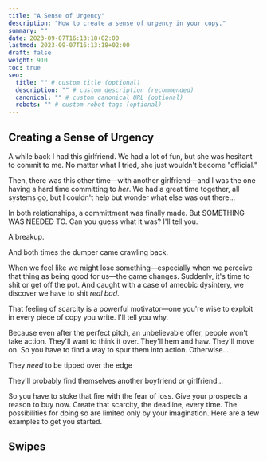 ```yaml
---
title: "A Sense of Urgency"
description: "How to create a sense of urgency in your copy."
summary: ""
date: 2023-09-07T16:13:18+02:00
lastmod: 2023-09-07T16:13:18+02:00
draft: false
weight: 910
toc: true
seo:
  title: "" # custom title (optional)
  description: "" # custom description (recommended)
  canonical: "" # custom canonical URL (optional)
  robots: "" # custom robot tags (optional)
---
```

## Creating a Sense of Urgency
A while back I had this girlfriend. We had a lot of fun, but she was hesitant to commit to me. No matter what I tried, she just wouldn't become "official."

Then, there was this other time—with another girlfriend—and I was the one having a hard time committing to *her*. We had a great time together, all systems go, but I couldn't help but wonder what else was out there...

In both relationships, a committment was finally made. But SOMETHING WAS NEEDED TO. Can you guess what it was? I'll tell you.

A breakup.

And both times the dumper came crawling back.

When we feel like we might lose something—especially when we perceive that thing as being good for us—the game changes. Suddenly, it's time to shit or get off the pot. And caught with a case of ameobic dysintery, we discover we have to shit *real bad*.

That feeling of scarcity is a powerful motivator—one you're wise to exploit in every piece of copy you write. I'll tell you why.

Because even after the perfect pitch, an unbelievable offer, people won't take action. They'll want to think it over. They'll hem and haw. They'll move on. So you have to find a way to spur them into action. Otherwise...

They *need* to be tipped over the edge

They'll probably find themselves another boyfriend or girlfriend...

So you have to stoke that fire with the fear of loss. Give your prospects a reason to buy now. Create that scarcity, the deadline, every time. The possibilities for doing so are limited only by your imagination. Here are a few examples to get you started.

## Swipes
